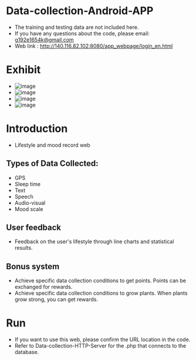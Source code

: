 # Data-collection-Android-APP 
- The training and testing data are not included here.
- If you have any questions about the code, please email: g192e1654k@gmail.com
- Web link : http://140.116.82.102:8080/app_webpage/login_en.html

# Exhibit
- ![image](https://github.com/Evanston0624/Data-collection-Android-APP/tree/main/result/colection.png)
- ![image](https://github.com/Evanston0624/Data-collection-Android-APP/tree/main/result/feedback.png)
- ![image](https://github.com/Evanston0624/Data-collection-Android-APP/tree/main/result/feedback2.png)
- ![image](https://github.com/Evanston0624/Data-collection-Android-APP/tree/main/result/plant.png)

# Introduction
- Lifestyle and mood record web

## Types of Data Collected:
- GPS
- Sleep time
- Text
- Speech
- Audio-visual
- Mood scale

## User feedback
- Feedback on the user's lifestyle through line charts and statistical results.

## Bonus system
- Achieve specific data collection conditions to get points. Points can be exchanged for rewards.
- Achieve specific data collection conditions to grow plants. When plants grow strong, you can get rewards.

# Run
- If you want to use this web, please confirm the URL location in the code.
- Refer to Data-collection-HTTP-Server for the .php that connects to the database.